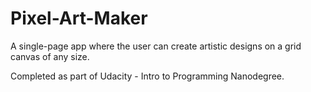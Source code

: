 # Pixel-Art-Maker
A single-page app where the user can create artistic designs on a grid canvas of any size. 

Completed as part of Udacity - Intro to Programming Nanodegree.

